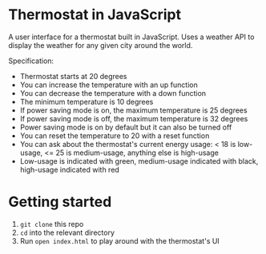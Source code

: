 # Thermostat in JavaScript

A user interface for a thermostat built in JavaScript. Uses a weather API to display the weather for any given city around the world.

Specification:

* Thermostat starts at 20 degrees
* You can increase the temperature with an up function
* You can decrease the temperature with a down function
* The minimum temperature is 10 degrees
* If power saving mode is on, the maximum temperature is 25 degrees
* If power saving mode is off, the maximum temperature is 32 degrees
* Power saving mode is on by default but it can also be turned off
* You can reset the temperature to 20 with a reset function
* You can ask about the thermostat's current energy usage: < 18 is low-usage, <= 25 is medium-usage, anything else is high-usage
* Low-usage is indicated with green, medium-usage indicated with black, high-usage indicated with red

# Getting started
1. `git clone` this repo
2. `cd` into the relevant directory
3. Run `open index.html` to play around with the thermostat's UI

